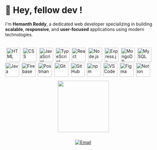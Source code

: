 # 🧠 Hey, fellow dev !

I'm **Hemanth Reddy**, a dedicated web developer specializing in building **scalable**, **responsive**, and **user-focused** applications using modern technologies.

<div align="left">
<img height="65" />

  <img src="https://skillicons.dev/icons?i=html" height="45" title="HTML" />
  <img width="0" />
  <img src="https://skillicons.dev/icons?i=css" height="45" title="CSS" />
  <img width="0" />
  <img src="https://skillicons.dev/icons?i=js" height="45" title="JavaScript" />
  <img width="0" />
  <img src="https://skillicons.dev/icons?i=ts" height="45" title="TypeScript" />
  <img width="0" />
  <img src="https://skillicons.dev/icons?i=react" height="45" title="React" />
  <img width="0" />
  <img src="https://skillicons.dev/icons?i=nodejs" height="45" title="Node.js" />
  <img width="0" />
  <img src="https://skillicons.dev/icons?i=express" height="45" title="Express.js" />
  <img width="0" />
  <img src="https://skillicons.dev/icons?i=mongodb" height="45" title="MongoDB" />
  <img width="0" />
  <img src="https://skillicons.dev/icons?i=mysql" height="45" title="MySQL" />
  <img width="0" />
  <img src="https://skillicons.dev/icons?i=java" height="45" title="Java" />
  <img width="0" />
  <img src="https://skillicons.dev/icons?i=firebase" height="45" title="Firebase" />
  <img width="0" />
  <img src="https://skillicons.dev/icons?i=postman" height="45" title="Postman" />
  <img width="0" />
  <img src="https://skillicons.dev/icons?i=git" height="45" title="Git" />
  <img width="0" />
  <img src="https://skillicons.dev/icons?i=github" height="45" title="GitHub" />
  <img width="0" />
  <img src="https://skillicons.dev/icons?i=npm" height="45" title="npm" />
  <img width="0" />
  <img src="https://skillicons.dev/icons?i=vscode" height="45" title="VS Code" />
  <img width="0" />
  <img src="https://skillicons.dev/icons?i=figma" height="45" title="Figma" />
  <img width="0" />
  <img src="https://skillicons.dev/icons?i=notion" height="45" title="Notion" />
  <img width="0" />
</div>
 <img height="10" />
<div align="center">
  <img src="https://github-readme-stats.vercel.app/api/top-langs/?username=hemanth5055&layout=compact&theme=tokyonight" height="165" />
</div>
<img height="10" />
<div align="center">

[![Email](https://img.shields.io/badge/-Email-D14836?style=for-the-badge&logo=gmail&logoColor=white)](mailto:kanalahemanthrdy@gmail.com)

</div>


